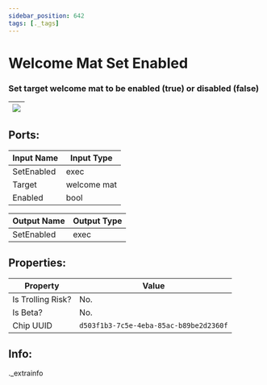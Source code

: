 ```yaml
---
sidebar_position: 642
tags: [._tags]
---
```


# Welcome Mat Set Enabled


### Set target welcome mat to be enabled (true) or disabled (false)

| ![](https://images-ext-2.discordapp.net/external/MPmIaQzlEPmgGWlgi-WxBBXt0Bjv_zWPkg1y1f_sy3s/https/www.recroomcircuits.com/image/circuit/absolute-value?width=206&height=108) |
|-----|

## Ports:

| Input Name | Input Type |
|-----------|-----------|
| SetEnabled | exec |
| Target | welcome mat |
| Enabled | bool |

| Output Name | Output Type |
|-----------|-----------|
| SetEnabled | exec |

## Properties:

| Property  | Value |
|-------------------|-----------|
| Is Trolling Risk? | No. |
| Is Beta? | No. |
| Chip UUID | `d503f1b3-7c5e-4eba-85ac-b89be2d2360f` |

## Info:
._extrainfo